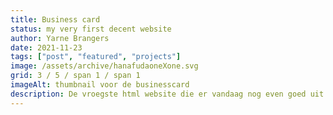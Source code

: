```yaml
---
title: Business card
status: my very first decent website
author: Yarne Brangers
date: 2021-11-23
tags: ["post", "featured", "projects"]
image: /assets/archive/hanafudaoneXone.svg
grid: 3 / 5 / span 1 / span 1
imageAlt: thumbnail voor de businesscard
description: De vroegste html website die er vandaag nog even goed uit ziet, met een stevige investering in css animaties, gemaakt voor interface design lab 1.
---
```

